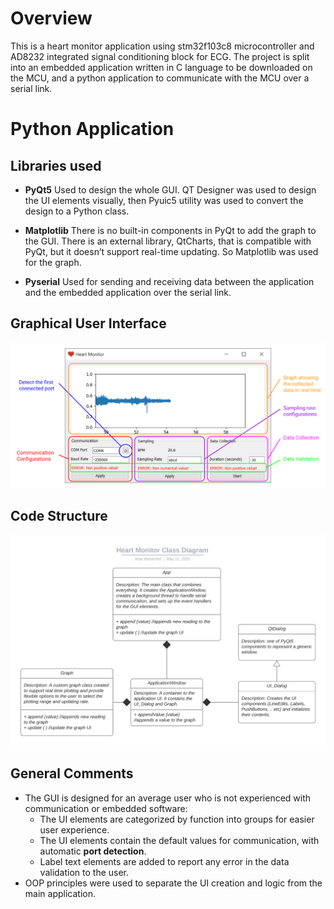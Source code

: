 # Overview
This is a heart monitor application using stm32f103c8 microcontroller and AD8232 integrated signal conditioning block for ECG. The project is split into an embedded application written in C language to be downloaded on the MCU, and a python application to communicate with the MCU over a serial link.

# Python Application
## Libraries used
-   **PyQt5**
Used to design the whole GUI. QT Designer was used to design the UI elements visually, then Pyuic5 utility was used to convert the design to a Python class.
    

-   **Matplotlib**
 There is no built-in components in PyQt to add the graph to the GUI. There is an external library, QtCharts, that is compatible with PyQt, but it doesn’t support real-time updating. So Matplotlib was used for the graph.
    

-   **Pyserial**
Used for sending and receiving data between the application and the embedded application over the serial link.

## Graphical User Interface
![GUI](/Documentation/GUI.png)

## Code Structure
![Code Structure](/Documentation/Class%20Diagram.png)

## General Comments
- The GUI is designed for an average user who is not experienced with communication or embedded software:
  - The UI elements are categorized by function into groups for easier user experience.
  - The UI elements contain the default values for communication, with automatic **port detection**.
  - Label text elements are added to report any error in the data validation to the user.
- OOP principles were used to separate the UI creation and logic from the main application.

